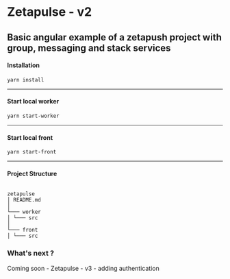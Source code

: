 # Zetapulse - v2

## Basic angular example of a zetapush project with group, messaging and stack services

#### Installation

`yarn install`

---

#### Start local worker

`yarn start-worker`

---

#### Start local front

`yarn start-front`

---

#### Project Structure

```

zetapulse
│ README.md
│
└─── worker
│ └─── src
│
└─── front
│ └─── src

```

### What's next ?

Coming soon - Zetapulse - v3 - adding authentication